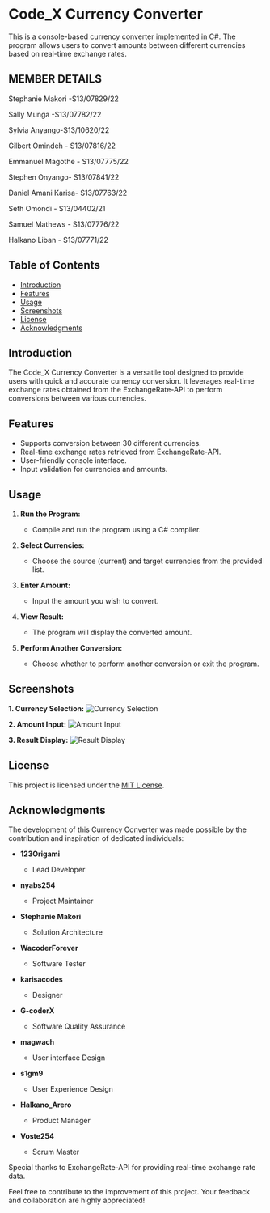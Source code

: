 # Code_X Currency Converter

This is a console-based currency converter implemented in C#. The program allows users to convert amounts between different currencies based on real-time exchange rates.

## MEMBER DETAILS

Stephanie Makori -S13/07829/22

Sally Munga -S13/07782/22

Sylvia Anyango-S13/10620/22

Gilbert Omindeh - S13/07816/22

Emmanuel Magothe - S13/07775/22

Stephen Onyango- S13/07841/22

Daniel Amani Karisa- S13/07763/22

Seth Omondi - S13/04402/21

Samuel Mathews - S13/07776/22

Halkano Liban - S13/07771/22

## Table of Contents
- [Introduction](#introduction)
- [Features](#features)
- [Usage](#usage)
- [Screenshots](#screenshots)
- [License](#license)
- [Acknowledgments](#acknowledgments)

## Introduction

The Code_X Currency Converter is a versatile tool designed to provide users with quick and accurate currency conversion. It leverages real-time exchange rates obtained from the ExchangeRate-API to perform conversions between various currencies.

## Features

- Supports conversion between 30 different currencies.
- Real-time exchange rates retrieved from ExchangeRate-API.
- User-friendly console interface.
- Input validation for currencies and amounts.

## Usage

1. **Run the Program:**
   - Compile and run the program using a C# compiler.

2. **Select Currencies:**
   - Choose the source (current) and target currencies from the provided list.

3. **Enter Amount:**
   - Input the amount you wish to convert.

4. **View Result:**
   - The program will display the converted amount.

5. **Perform Another Conversion:**
   - Choose whether to perform another conversion or exit the program.

## Screenshots

**1. Currency Selection:**
![Currency Selection](screenshots/currency_selection.png)

**2. Amount Input:**
![Amount Input](screenshots/amount_input.png)

**3. Result Display:**
![Result Display](screenshots/result_display.png)

## License

This project is licensed under the [MIT License](LICENSE).

## Acknowledgments

The development of this Currency Converter was made possible by the contribution and inspiration of dedicated individuals:
- **123Origami**
  - Lead Developer

- **nyabs254**
  - Project Maintainer

- **Stephanie Makori**
  - Solution Architecture

- **WacoderForever**
  - Software Tester

- **karisacodes**
  - Designer

- **G-coderX**
  - Software Quality Assurance

- **magwach**
  - User interface Design

- **s1gm9**
  - User Experience Design

- **Halkano_Arero**
  - Product Manager

- **Voste254**
  - Scrum Master

Special thanks to ExchangeRate-API for providing real-time exchange rate data.

Feel free to contribute to the improvement of this project. Your feedback and collaboration are highly appreciated!


